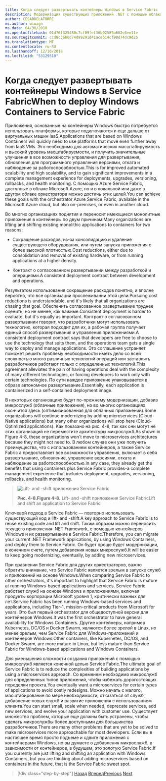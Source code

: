 ```yaml
---
title: Когда следует развертывать контейнеры Windows в Service Fabric
description: Модернизация существующих приложений .NET с помощью облака Azure и Windows контейнерах | Когда следует развертывать контейнеры Windows в Service Fabric
author: CESARDELATORRE
ms.author: wiwagn
ms.date: 04/30/2018
ms.openlocfilehash: 01d76f325480c7cf09fef36b02589a602e3ee11e
ms.sourcegitcommit: ccd8c36b0d74d99291d41aceb14cf98d74dc9d2b
ms.translationtype: MT
ms.contentlocale: ru-RU
ms.lasthandoff: 12/10/2018
ms.locfileid: "53129510"
---
```

# <a name="when-to-deploy-windows-containers-to-service-fabric"></a><span data-ttu-id="ddae7-103">Когда следует развертывать контейнеры Windows в Service Fabric</span><span class="sxs-lookup"><span data-stu-id="ddae7-103">When to deploy Windows Containers to Service Fabric</span></span>

<span data-ttu-id="ddae7-104">Приложения, основанные на контейнеры Windows быстро потребуется использовать платформы, которые подключаются и еще дальше от виртуальных машин IaaS.</span><span class="sxs-lookup"><span data-stu-id="ddae7-104">Applications that are based on Windows Containers will quickly need to use platforms that move even further away from IaaS VMs.</span></span> <span data-ttu-id="ddae7-105">Это необходимо для автоматических масштабируемость и высокий уровень масштабируемости, и получить значительные улучшения в все возможности управления для развертывания, обновления для программного управления версиями, отката и наблюдение за работоспособностью.</span><span class="sxs-lookup"><span data-stu-id="ddae7-105">This is for improved automated scalability and high scalability, and to gain significant improvements in a complete management experience for deployments, upgrades, versioning, rollbacks, and health monitoring.</span></span> <span data-ttu-id="ddae7-106">С помощью Azure Service Fabric, доступные в облаке Microsoft Azure, но и в локальной или даже в другом облаке оркестратора можно достичь этих целей.</span><span class="sxs-lookup"><span data-stu-id="ddae7-106">You can achieve these goals with the orchestrator Azure Service Fabric, available in the Microsoft Azure cloud, but also on-premises, or even in another cloud.</span></span>

<span data-ttu-id="ddae7-107">Во многих организациях поднятия и переносит имеющиеся монолитные приложения в контейнеры по двум причинам:</span><span class="sxs-lookup"><span data-stu-id="ddae7-107">Many organizations are lifting and shifting existing monolithic applications to containers for two reasons:</span></span>

-   <span data-ttu-id="ddae7-108">Сокращение расходов, из-за консолидацию и удаление существующего оборудования, или путем запуска приложения с более высокой плотностью.</span><span class="sxs-lookup"><span data-stu-id="ddae7-108">Cost reductions, either due to consolidation and removal of existing hardware, or from running applications at a higher density.</span></span>

-   <span data-ttu-id="ddae7-109">Контракт о согласованном развертывании между разработкой и операциями.</span><span class="sxs-lookup"><span data-stu-id="ddae7-109">A consistent deployment contract between development and operations.</span></span>

<span data-ttu-id="ddae7-110">Результатом использования сокращение расходов понятно, и вполне вероятно, что все организации прослеживании этой цели.</span><span class="sxs-lookup"><span data-stu-id="ddae7-110">Pursuing cost reductions is understandable, and it's likely that all organizations are chasing that goal.</span></span> <span data-ttu-id="ddae7-111">Обеспечить согласованное развертывание труднее оценить, но не менее, как важные.</span><span class="sxs-lookup"><span data-stu-id="ddae7-111">Consistent deployment is harder to evaluate, but it's equally as important.</span></span> <span data-ttu-id="ddae7-112">Контракт о согласованном развертывании говорит, что разработчики могут использовать технологию, которая подходит для их, а рабочая группа получает единый способ развертывания и управления приложениями.</span><span class="sxs-lookup"><span data-stu-id="ddae7-112">A consistent deployment contract says that developers are free to choose to use the technology that suits them, and the operations team gets a single way to deploy and manage applications.</span></span> <span data-ttu-id="ddae7-113">Это соглашение устраняет поможет решить проблему необходимости иметь дело со всей сложностью много различных технологий операций или заставлять разработчиков работают только с определенных технологий.</span><span class="sxs-lookup"><span data-stu-id="ddae7-113">This agreement alleviates the pain of having operations deal with the complexity of many different technologies, or forcing developers to work only with certain technologies.</span></span> <span data-ttu-id="ddae7-114">По сути каждое приложение упаковывается в образе автономное развертывание.</span><span class="sxs-lookup"><span data-stu-id="ddae7-114">Essentially, each application is containerized in a self-contained deployment image.</span></span>

<span data-ttu-id="ddae7-115">В некоторых организациях будут по-прежнему модернизации, добавив микрослужб (облачные приложения), но во многих организациях окончится здесь (оптимизированная для облачных приложений).</span><span class="sxs-lookup"><span data-stu-id="ddae7-115">Some organizations will continue modernizing by adding microservices (Cloud-Native applications) but many other organizations will stop here (Cloud-Optimized applications).</span></span> <span data-ttu-id="ddae7-116">Как показано на рис. 4-8, так как они могут не этих организаций не переместите архитектуры микрослужб.</span><span class="sxs-lookup"><span data-stu-id="ddae7-116">As shown in Figure 4-8, these organizations won't move to microservices architectures because they might not need to.</span></span> <span data-ttu-id="ddae7-117">В любом случае они уже получить преимущества, что с использованием контейнеров, а также Service Fabric a предоставляет все возможности управления, включает в себя развертывание, обновление, управление версиями, отката и наблюдение за работоспособностью.</span><span class="sxs-lookup"><span data-stu-id="ddae7-117">In any case, they already get the benefits that using containers plus Service Fabric provides-a complete management experience that includes deployment, upgrades, versioning, rollbacks, and health monitoring.</span></span>

> ![Lift- and -shift приложения Service Fabric](./media/image8.png)
>
> <span data-ttu-id="ddae7-119">**Рис. 4-8.**</span><span class="sxs-lookup"><span data-stu-id="ddae7-119">**Figure 4-8.**</span></span> <span data-ttu-id="ddae7-120">Lift- and -shift приложения Service Fabric</span><span class="sxs-lookup"><span data-stu-id="ddae7-120">Lift and shift an application to Service Fabric</span></span>

<span data-ttu-id="ddae7-121">Ключевой подход в Service Fabric — повторно использовать существующий код и lift- and -shift.</span><span class="sxs-lookup"><span data-stu-id="ddae7-121">A key approach to Service Fabric is to reuse existing code and lift and shift.</span></span> <span data-ttu-id="ddae7-122">Таким образом можно переносить текущего приложения .NET Framework, с помощью контейнеров Windows и их развертывание в Service Fabric.</span><span class="sxs-lookup"><span data-stu-id="ddae7-122">Therefore, you can migrate your current .NET Framework applications, by using Windows Containers, and deploy them to Service Fabric.</span></span> <span data-ttu-id="ddae7-123">Он будет проще будет модернизации, в конечном счете, путем добавления новых микрослужб.</span><span class="sxs-lookup"><span data-stu-id="ddae7-123">It will be easier to keep going modernizing, eventually, by adding new microservices.</span></span>

<span data-ttu-id="ddae7-124">При сравнении Service Fabric для других оркестраторов, важно обратить внимание, что Service Fabric является зрелым в запуске служб и приложений на основе Windows.</span><span class="sxs-lookup"><span data-stu-id="ddae7-124">When comparing Service Fabric to other orchestrators, it's important to highlight that Service Fabric is mature at running Windows-based applications and services.</span></span> <span data-ttu-id="ddae7-125">Service Fabric работает служб на основе Windows и приложениями, включая продукты корпорации Microsoft уровня 1, критически важных для лет.</span><span class="sxs-lookup"><span data-stu-id="ddae7-125">Service Fabric has been running Windows-based services and applications, including Tier-1, mission-critical products from Microsoft for years.</span></span> <span data-ttu-id="ddae7-126">Это был первый orchestrator для общедоступной версии для контейнеров Windows.</span><span class="sxs-lookup"><span data-stu-id="ddae7-126">It was the first orchestrator to have general availability for Windows Containers.</span></span> <span data-ttu-id="ddae7-127">Другие контейнеры, например Kubernetes, DC/OS и Docker Swarm, являются более зрелой в Linux, но менее зрелым, чем Service Fabric для Windows-приложений и контейнеров Windows.</span><span class="sxs-lookup"><span data-stu-id="ddae7-127">Other containers, like Kubernetes, DC/OS, and Docker Swarm, are more mature in Linux, but less mature than Service Fabric for Windows-based applications and Windows Containers.</span></span>

<span data-ttu-id="ddae7-128">Для уменьшения сложности создания приложений с помощью микрослужб является конечной целью Service Fabric.</span><span class="sxs-lookup"><span data-stu-id="ddae7-128">The ultimate goal of Service Fabric is to reduce the complexities of building applications by using a microservices approach.</span></span> <span data-ttu-id="ddae7-129">Со временем необходимо микрослужб для определенных типов приложений, чтобы избежать дорогостоящих переделки проекта.</span><span class="sxs-lookup"><span data-stu-id="ddae7-129">You eventually want a microservices for certain types of applications to avoid costly redesigns.</span></span> <span data-ttu-id="ddae7-130">Можно начать с малого, масштабирование по мере необходимости, отказаться от служб, добавление новых служб и развитие приложения с использованием клиента.</span><span class="sxs-lookup"><span data-stu-id="ddae7-130">You can start small, scale when needed, deprecate services, add new services, and evolve your application with customer use.</span></span> <span data-ttu-id="ddae7-131">Существует множество проблем, которые еще должны быть устранены, чтобы сделать микрослужбы более доступными для большинства разработчиков.</span><span class="sxs-lookup"><span data-stu-id="ddae7-131">There are many other problems that are yet to be solved to make microservices more approachable for most developers.</span></span> <span data-ttu-id="ddae7-132">Если вы в настоящее время просто подъеме и сдвиге приложения с контейнерами Windows, но вы думаете о добавления микрослужб, в зависимости от контейнеров, в будущем, это золотую Service Fabric.</span><span class="sxs-lookup"><span data-stu-id="ddae7-132">If you currently are just lifting and shifting an application with Windows Containers, but you are thinking about adding microservices based on containers in the future, that is the Service Fabric sweet spot.</span></span>

>[!div class="step-by-step"]
><span data-ttu-id="ddae7-133">[Назад](when-to-deploy-windows-containers-to-azure-vms-iaas-cloud.md)
>[Вперед](when-to-deploy-windows-containers-to-azure-container-service-kubernetes.md)</span><span class="sxs-lookup"><span data-stu-id="ddae7-133">[Previous](when-to-deploy-windows-containers-to-azure-vms-iaas-cloud.md)
[Next](when-to-deploy-windows-containers-to-azure-container-service-kubernetes.md)</span></span>
